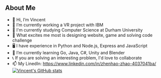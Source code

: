 ## About Me

- 👋 Hi, I’m Vincent
- 🔭 I’m currently working a VR project with IBM
- 📖 I'm currently studying Computer Science at Durham University
- 👀 What excites me most is designing website, game and solving code challenge
- 🖥 I have experience in Python and Node.js, Express and JavaScript 
- 🌱 I’m currently learning Go, Java, C#, Unity and Blender
- 📞 If you are solving an interesting problem, I'd love to collaborate
- 📫 My LinedIn: https://www.linkedin.com/in/zhenhao-zhao-4037041ba/
[![Vincent's GitHub stats](https://github-readme-stats.vercel.app/api?username=Vincent-ZhenhaoZHAO)](https://github.com/anuraghazra/github-readme-stats)

